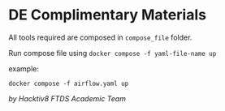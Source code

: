 # DE Complimentary Materials

All tools required are composed in `compose_file` folder.

Run compose file using `docker compose -f yaml-file-name up`

example:

`docker compose -f airflow.yaml up`

*by Hacktiv8 FTDS Academic Team*
